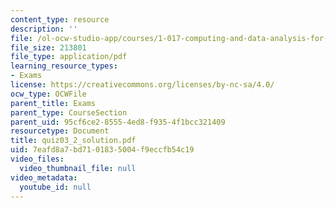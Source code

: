 ```yaml
---
content_type: resource
description: ''
file: /ol-ocw-studio-app/courses/1-017-computing-and-data-analysis-for-environmental-applications-fall-2003/7eafd8a7bd7101835004f9eccfb54c19_quiz03_2_solution.pdf
file_size: 213801
file_type: application/pdf
learning_resource_types:
- Exams
license: https://creativecommons.org/licenses/by-nc-sa/4.0/
ocw_type: OCWFile
parent_title: Exams
parent_type: CourseSection
parent_uid: 95cf6ce2-8555-4ed8-f935-4f1bcc321409
resourcetype: Document
title: quiz03_2_solution.pdf
uid: 7eafd8a7-bd71-0183-5004-f9eccfb54c19
video_files:
  video_thumbnail_file: null
video_metadata:
  youtube_id: null
---
```

